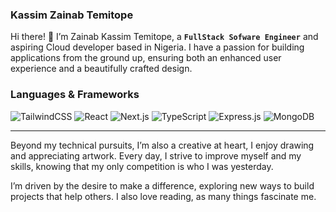 ### Kassim Zainab Temitope

Hi there! 👋 I’m Zainab Kassim Temitope, a **`FullStack Sofware Engineer`** and aspiring Cloud developer based in Nigeria. I have a passion for building applications from the ground up, ensuring both an enhanced user experience and a beautifully crafted design.

### Languages & Frameworks

<div align="left">
   <img src="https://img.shields.io/badge/TailwindCSS-%2346A2F6.svg?style=for-the-badge&logo=tailwindcss&logoColor=white" alt="TailwindCSS" />
  <img src="https://img.shields.io/badge/React-%2361DAFB.svg?style=for-the-badge&logo=react&logoColor=%2361DAFB" alt="React" />
  <img src="https://img.shields.io/badge/Next.js-%23000000.svg?style=for-the-badge&logo=next.js&logoColor=white" alt="Next.js" />
  <img src="https://img.shields.io/badge/TypeScript-%23007ACC.svg?style=for-the-badge&logo=typescript&logoColor=white" alt="TypeScript" />
  <img src="https://img.shields.io/badge/Express.js-%23404d59.svg?style=for-the-badge&logo=express&logoColor=white" alt="Express.js" />
  <img src="https://img.shields.io/badge/MongoDB-%2347A248.svg?style=for-the-badge&logo=mongodb&logoColor=white" alt="MongoDB" />
</div>


---
Beyond my technical pursuits, I’m also a creative at heart, I enjoy drawing and appreciating artwork. Every day, I strive to improve myself and my skills, knowing that my only competition is who I was yesterday.

I’m driven by the desire to make a difference, exploring new ways to build projects that help others. I also love reading, as many things fascinate me.
